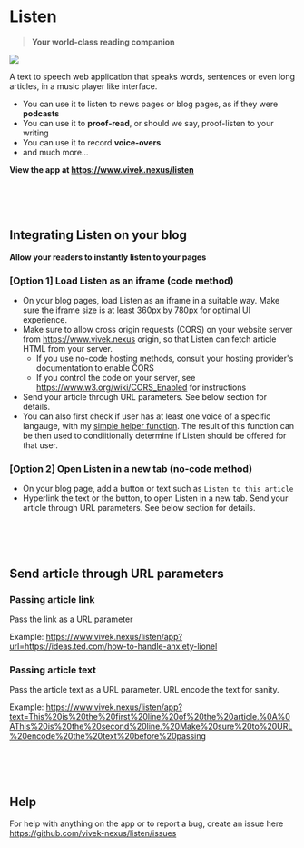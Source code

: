 # Listen
> **Your world-class reading companion**

<img src="https://www.vivek.nexus/listen/link-preview.png" />


A text to speech web application that speaks words, sentences or even long articles, in a music player like interface.

- You can use it to listen to news pages or blog pages, as if they were **podcasts**
- You can use it to **proof-read**, or should we say, proof-listen to your writing
- You can use it to record **voice-overs**
- and much more...

**View the app at https://www.vivek.nexus/listen**


<br />

<br />

<br />


## Integrating Listen on your blog
**Allow your readers to instantly listen to your pages**

### [Option 1] Load Listen as an iframe (code method)
- On your blog pages, load Listen as an iframe in a suitable way. Make sure the iframe size is at least 360px by 780px for optimal UI experience.
-  Make sure to allow cross origin requests (CORS) on your website server from https://www.vivek.nexus origin, so that Listen can fetch article HTML from your server.
    - If you use no-code hosting methods, consult your hosting provider's documentation to enable CORS
    - If you control the code on your server, see https://www.w3.org/wiki/CORS_Enabled for instructions 
- Send your article through URL parameters. See below section for details.
- You can also first check if user has at least one voice of a specific langauge, with my [simple helper function](https://github.com/vivek-nexus/check-webspeech-voice-availability). The result of this function can be then used to condiitionally determine if Listen should be offered for that user.

### [Option 2] Open Listen in a new tab (no-code method)
- On your blog page, add a button or text such as `Listen to this article`
- Hyperlink the text or the button, to open Listen in a new tab. Send your article through URL parameters. See below section for details.



<br />

<br />

<br />

## Send article through URL parameters
### Passing article link
Pass the link as a URL parameter

Example: https://www.vivek.nexus/listen/app?url=https://ideas.ted.com/how-to-handle-anxiety-lionel


### Passing article text
Pass the article text as a URL parameter. URL encode the text for sanity.

Example: https://www.vivek.nexus/listen/app?text=This%20is%20the%20first%20line%20of%20the%20article.%0A%0AThis%20is%20the%20second%20line.%20Make%20sure%20to%20URL%20encode%20the%20text%20before%20passing



<br />
<br />
<br />

## Help
For help with anything on the app or to report a bug, create an issue here https://github.com/vivek-nexus/listen/issues


